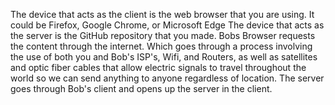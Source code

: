 The device that acts as the client is the web browser that you are using. It could be Firefox, Google Chrome, or Microsoft Edge
The device that acts as the server is the GitHub repository that you made.
Bobs Browser requests the content through the internet. Which goes through a process involving the use of both you and Bob's ISP's, Wifi, and Routers, as well as satellites and optic fiber cables that allow electric signals to travel throughout the world so we can send anything to anyone regardless of location.
The server goes through Bob's client and opens up the server in the client.
